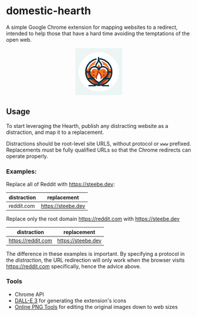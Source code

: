 # domestic-hearth

A simple Google Chrome extension for mapping websites to a redirect, intended to help those that have a hard time avoiding the temptations of the open web.

<p align="center">
  <img src="./assets/icon_128x128.png" alt="focus"/>
</p>

## Usage

To start leveraging the Hearth, publish any distracting website as a distraction, and map it to a replacement.

Distractions should be root-level site URLS, without protocol or `www` prefixed. Replacements must be fully qualified URLs so that the Chrome redirects can operate properly.

### Examples:

Replace all of Reddit with https://steebe.dev:

| distraction | replacement        |
| ----------- | ------------------ |
| reddit.com  | https://steebe.dev |

Replace only the root domain https://reddit.com with https://steebe.dev

| distraction        | replacement        |
| ------------------ | ------------------ |
| https://reddit.com | https://steebe.dev |

The difference in these examples is important. By specifying a protocol in the _distraction_, the URL redirection will only work when the browser visits https://reddit.com specifically, hence the advice above.

### Tools

- Chrome API
- [DALL-E 3](https://openai.com/dall-e-3) for generating the extension's icons
- [Online PNG Tools](https://onlinepngtools.com/resize-png) for editing the original images down to web sizes

